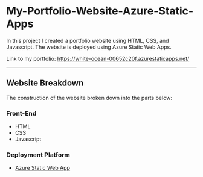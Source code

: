 # My-Portfolio-Website-Azure-Static-Apps

In this project I created a portfolio website using HTML, CSS, and Javascript. The website is deployed using Azure Static Web Apps.

Link to my portfolio: https://white-ocean-00652c20f.azurestaticapps.net/


---

## Website Breakdown

The construction of the website broken down into the parts below:

### Front-End

- HTML
- CSS
- Javascript

### Deployment Platform

- [Azure Static Web App](https://azure.microsoft.com/en-us/services/app-service/static/)

